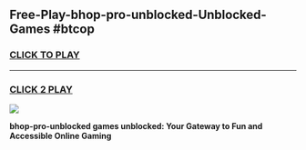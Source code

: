 
## Free-Play-bhop-pro-unblocked-Unblocked-Games #btcop
<h3>
<a href="https://news.freeplayer.one?title=bhop-pro-unblocked&ref=8M">CLICK TO PLAY</a></h3>
<hr>

<h3>
<a href="https://news.freeplayer.one?title=bhop-pro-unblocked&ref=8M">CLICK 2 PLAY</a>
  
</h3>

<a href="https://news.freeplayer.one?title=bhop-pro-unblocked&ref=8M"><img src="https://clearcache.store/games.png"></a>


**bhop-pro-unblocked games unblocked: Your Gateway to Fun and Accessible Online Gaming**
